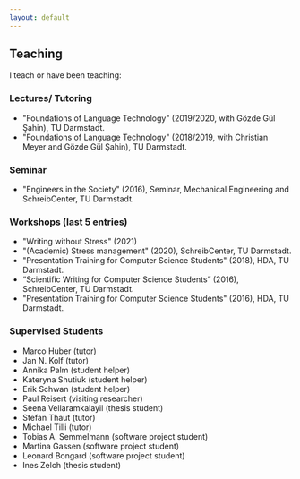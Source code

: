 ```yaml
---
layout: default
---
```


## Teaching
I teach or have been teaching:

### Lectures/ Tutoring
* "Foundations of Language Technology" (2019/2020, with Gözde Gül Şahin), TU Darmstadt.
* "Foundations of Language Technology" (2018/2019, with Christian Meyer and Gözde Gül Şahin), TU Darmstadt.

### Seminar
* "Engineers in the Society" (2016), Seminar, Mechanical Engineering and SchreibCenter, TU Darmstadt.

### Workshops (last 5 entries)
* "Writing without Stress" (2021)
* "(Academic) Stress management" (2020), SchreibCenter, TU Darmstadt.
* "Presentation Training for Computer Science Students" (2018), HDA, TU Darmstadt.
* “Scientific Writing for Computer Science Students” (2016), SchreibCenter, TU Darmstadt.
* "Presentation Training for Computer Science Students" (2016), HDA, TU Darmstadt.

### Supervised Students
* Marco Huber (tutor)
* Jan N. Kolf (tutor)
* Annika Palm (student helper)
* Kateryna Shutiuk (student helper)
* Erik Schwan (student helper)
* Paul Reisert (visiting researcher)
* Seena Vellaramkalayil (thesis student)
* Stefan Thaut (tutor)
* Michael Tilli (tutor)
* Tobias A. Semmelmann (software project student)
* Martina Gassen (software project student)
* Leonard Bongard (software project student)
* Ines Zelch (thesis student)
